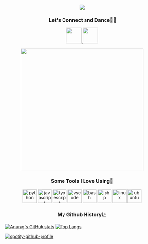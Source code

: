<p align="center">
  <img src="https://capsule-render.vercel.app/api?text=Hey%20my%20Minions!🕹️&animation=fadeIn&type=waving&color=gradient&height=150"/>
</p>
<h3 align="center">&nbsp;Let's Connect and Dance🕺🏾</h3>
<p align="center">
  <a href="https://www.linkedin.com/in/jkigula">
    <img height="50" src="https://github.com/user-attachments/assets/ac9f7136-ac8a-4bde-90e2-9cbc14c73c48"/>
  </a>
  <a href="https://www.facebook.com/jesse.kigula/">
    <img height="50" src="https://github.com/user-attachments/assets/33c8bd65-71b8-4de2-84d2-0bebe29b3d4a"/>
  </a>
</p>

<p align="center">
  <img height="400" src="https://media4.giphy.com/media/v1.Y2lkPTc5MGI3NjExbGNxejZ5OHRvYWY1NWVsemMybzV1aGdueHczaXUyNm5wc3EwMmIxMyZlcD12MV9pbnRlcm5hbF9naWZfYnlfaWQmY3Q9Zw/blSTtZehjAZ8I/giphy.gif"/>
</p>

<h3 align="center">Some Tools I Love Using🚀</h3>
<p align="center">
  <img src="https://cdn.jsdelivr.net/gh/devicons/devicon/icons/python/python-original.svg" alt="python" width="45" height="45"/>
  <img src="https://cdn.jsdelivr.net/gh/devicons/devicon/icons/javascript/javascript-original.svg" alt="javascript" width="45" height="45"/>
  <img src="https://cdn.jsdelivr.net/gh/devicons/devicon/icons/typescript/typescript-original.svg" alt="typescript" width="45" height="45"/>
  <img src="https://cdn.jsdelivr.net/gh/devicons/devicon/icons/vscode/vscode-original.svg" alt="vscode" width="45" height="45"/>
  <img src="https://cdn.jsdelivr.net/gh/devicons/devicon/icons/bash/bash-original.svg" alt="bash" width="45" height="45"/>
  <img src="https://cdn.jsdelivr.net/gh/devicons/devicon/icons/php/php-original.svg" alt="php" width="45" height="45"/>
  <img src="https://cdn.jsdelivr.net/gh/devicons/devicon/icons/linux/linux-original.svg" alt="linux" width="45" height="45"/>
  <img src="https://cdn.jsdelivr.net/gh/devicons/devicon/icons/ubuntu/ubuntu-original.svg" alt="ubuntu" width="45" height="45"/>
  
</p>

<h3 align="center">My Github History📈</h3>

[![Anurag's GitHub stats](https://github-readme-stats.vercel.app/api?username=KigulaJesse&show_icons=true&theme=radical)](https://github.com/KigulaJesse)
[![Top Langs](https://github-readme-stats.vercel.app/api/top-langs/?username=KigulaJesse&layout=compact&theme=radical)](https://github.com/KigulaJesse)

[![spotify-github-profile](https://spotify-github-profile.kittinanx.com/api/view?uid=31nrtfx6wwj4wmdlg4uuxk7lbifm&cover_image=true&theme=novatorem&show_offline=false&background_color=121212&interchange=true&bar_color=53b14f&bar_color_cover=false)](https://spotify-github-profile.kittinanx.com/api/view?uid=31nrtfx6wwj4wmdlg4uuxk7lbifm&redirect=true)
<!--
**KigulaJesse/KigulaJesse** is a ✨ _special_ ✨ repository because its `README.md` (this file) appears on your GitHub profile.

Here are some ideas to get you started:

- 🔭 I’m currently working on ...
- 🌱 I’m currently learning ...
- 👯 I’m looking to collaborate on ...
- 🤔 I’m looking for help with ...
- 💬 Ask me about ...
- 📫 How to reach me: ...
- 😄 Pronouns: ...
- ⚡ Fun fact: ...
-->
